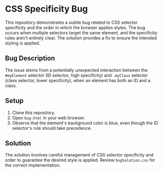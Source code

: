 # CSS Specificity Bug

This repository demonstrates a subtle bug related to CSS selector specificity and the order in which the browser applies styles.  The bug occurs when multiple selectors target the same element, and the specificity rules aren't entirely clear.  The solution provides a fix to ensure the intended styling is applied.

## Bug Description
The issue stems from a potentially unexpected interaction between the `#myElement` selector (ID selector, high specificity) and `.myClass` selector (class selector, lower specificity), when an element has both an ID and a class.

## Setup
1. Clone this repository.
2. Open `bug.html` in your web browser.
3. Observe that the element's background color is blue, even though the ID selector's rule should take precedence.

## Solution
The solution involves careful management of CSS selector specificity and order to guarantee the desired style is applied.  Review `bugSolution.css` for the correct implementation.